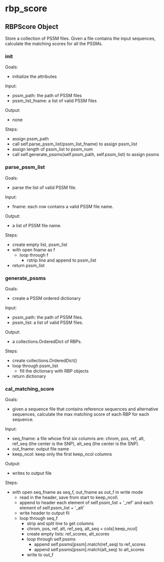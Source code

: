 # rbp_score

## RBPScore Object
Store a collection of PSSM files. Given a file contains the input sequences, calculate the matching scores for all the PSSMs.

### init
Goals:
* initialize the attributes

Input:
* pssm_path: the path of PSSM files
* pssm_list_fname: a list of valid PSSM files

Output:
* none

Steps:
* assign pssm_path
* call self.parse_pssm_list(pssm_list_fname) to assign pssm_list
* assign length of pssm_list to pssm_num
* call self.generate_pssms(self.pssm_path, self.pssm_list) to assign pssms

### parse_pssm_list
Goals:
* parse the list of valid PSSM file.

Input:
* fname: each row contains a valid PSSM file name.

Output:
* a list of PSSM file name.

Steps:
* create empty list, pssm_list
* with open fname as f
  * loop through f
    * rstrip line and append to pssm_list
* return pssm_list

### generate_pssms
Goals:
* create a PSSM ordered dictionary

Input:
* pssm_path: the path of PSSM files.
* pssm_list: a list of valid PSSM files.

Output:
* a collections.OrderedDict of RBPs.

Steps:
* create collections.OrderedDict()
* loop through pssm_list
  * fill the dictionary with RBP objects
* return dictionary

### cal_matching_score
Goals:
* given a sequence file that contains reference sequences and alternative sequences, calculate the max matching score of each RBP for each sequence.

Input:
* seq_fname: a file whose first six columns are: chrom, pos, ref, alt, ref_seq (the center is the SNP), alt_seq (the center is the SNP).
* out_fname: output file name
* keep_ncol: keep only the first keep_ncol columns

Output:
* writes to output file

Steps:
* with open seq_fname as seq_f, out_fname as out_f in write mode
  * read in the header, save from start to keep_ncol\
  * append to header each element of self.pssm_list + '_ref' and each element of self.pssm_list + '_alt'
  * write header to output fil
  * loop through seq_f
    * strip and split line to get columns
    * chrom, pos, ref, alt, ref_seq, alt_seq = cols[:keep_ncol]
    * create empty lists: ref_scores, alt_scores
    * loop through self.pssms
      * append self.pssms[pssm].match(ref_seq) to ref_scores
      * append self.pssms[pssm].match(alt_seq) to alt_scores
    * write to out_f